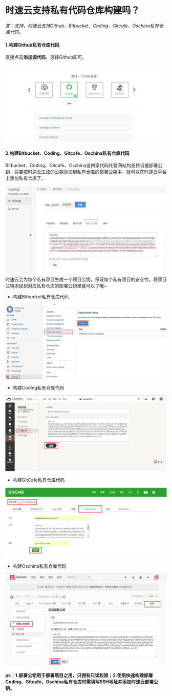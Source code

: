 # 时速云支持私有代码仓库构建吗？
*答：支持，时速云支持Github、Bitbucket、Coding、Gitcafe、Oschina私有仓库代码。*

#### 1.构建Github私有仓库代码

直接点击**添加源代码**，选择Github即可。

![faq-repo-list](/doc/v1/images/ci/faq-repo-list.jpg)
#### 2.构建Bitbucket、Coding、Gitcafe、Oschina私有仓库代码
Bitbucket、Coding、Gitcafe、Oschina这四家代码托管网站均支持设置部署公钥，只要把时速云生成的公钥添加到私有仓库的部署公钥中，就可以在时速云平台上添加私有仓库了。

![faq-repo-deploy-key](/doc/v1/images/ci/faq-deplpoy-key.jpg)
时速云会为每个私有项目生成一个项目公钥，保证每个私有项目的安全性，将项目公钥添加到对应私有仓库的部署公钥里就可以了哦~

* 构建Bitbucket私有仓库代码

![faq-bitbucket-private.jpg](/doc/v1/images/ci/faq-bitbucket-private.jpg)
* 构建Coding私有仓库代码

![faq-coding-private.jpg](/doc/v1/images/ci/faq-coding-private.jpg)
* 构建GitCafe私有仓库代码

![faq-gitcage-private.jpg](/doc/v1/images/ci/faq-gitcage-private.jpg)
* 构建Oschina私有仓库代码

![faq-oschina-private.jpg](/doc/v1/images/ci/faq-oschina-private.jpg)

**ps：1.部署公钥用于部署项目之用，只拥有只读权限；2.使用快速构建部署Coding、Gitcafe、Oschina私有仓库时需填写SSH地址并添加时速云部署公钥。**

